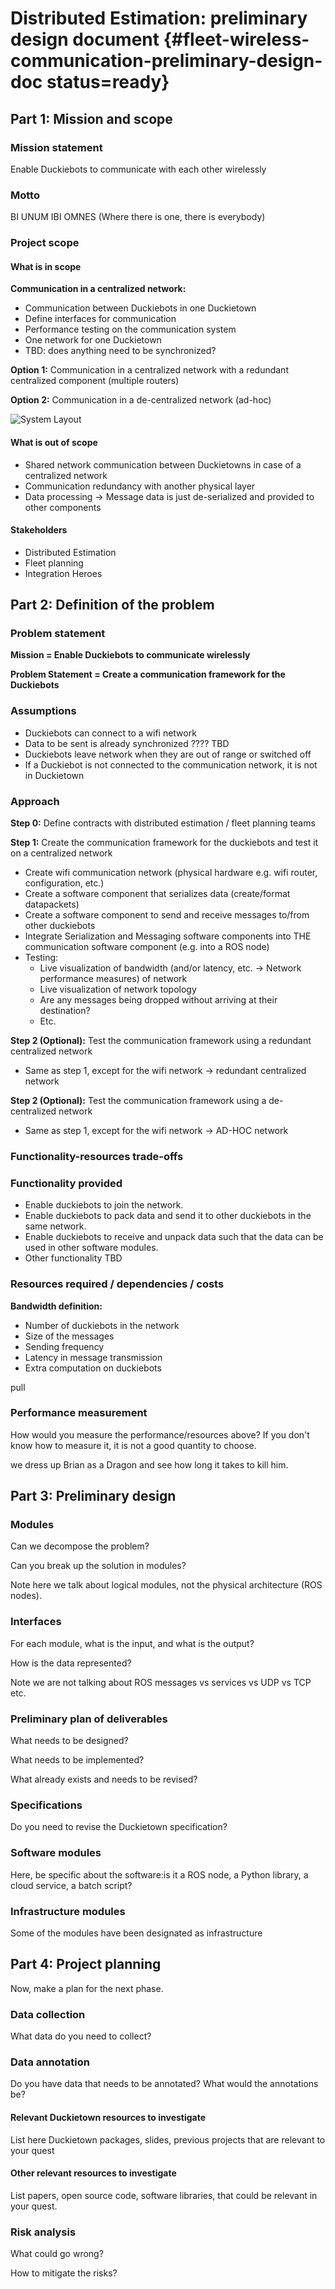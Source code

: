 #  Distributed Estimation: preliminary design document {#fleet-wireless-communication-preliminary-design-doc status=ready}

<!-- EXAMPLE COMMENT
-->

## Part 1: Mission and scope

### Mission statement

Enable Duckiebots to communicate with each other wirelessly

### Motto

BI UNUM IBI OMNES (Where there is one, there is everybody)

<div class='check' markdown="1">

</div>

### Project scope

#### What is in scope

**Communication in a centralized network:**
* Communication between Duckiebots in one Duckietown
* Define interfaces for communication
* Performance testing on the communication system
* One network for one Duckietown
* TBD: does anything need to be synchronized?

**Option 1:**
Communication in a centralized network with a redundant centralized component (multiple routers)

**Option 2:**
Communication in a de-centralized network (ad-hoc)

![System Layout](https://github.com/duckietown/duckuments/blob/devel-distribution-est-fleet-wireless-communication/docs/atoms_85_fall2017_projects/16_distrubuted_est/Duckietown_Project_Image.png "System Layout")

#### What is out of scope

* Shared network communication between Duckietowns in case of a centralized network
* Communication redundancy with another physical layer
* Data processing → Message data is just de-serialized and provided to other components


#### Stakeholders

* Distributed Estimation
* Fleet planning
* Integration Heroes


## Part 2: Definition of the problem

### Problem statement

**Mission = Enable Duckiebots to communicate wirelessly**

**Problem Statement = Create a  communication framework for the Duckiebots**

### Assumptions

* Duckiebots can connect to a wifi network
* Data to be sent is already synchronized ???? TBD
* Duckiebots leave network when they are out of range or switched off
* If a Duckiebot is not connected to the communication network, it is not in Duckietown

### Approach

**Step 0:** Define contracts with distributed estimation / fleet planning teams

**Step 1:** Create the communication framework for the duckiebots and test it on a centralized network

* Create wifi communication network (physical hardware e.g. wifi router, configuration, etc.)
* Create a software component that serializes data (create/format datapackets)
* Create a software component to send and receive messages to/from other duckiebots
* Integrate Serialization and Messaging software components into THE communication software component (e.g. into a ROS node)
* Testing:
    * Live visualization of bandwidth (and/or latency, etc. → Network performance measures) of network
    * Live visualization of network topology 
    * Are any messages being dropped without arriving at their destination?
    * Etc.

**Step 2 (Optional):** Test the communication framework using a redundant centralized network

* Same as step 1, except for the wifi network → redundant centralized network

**Step 2 (Optional):** Test the communication framework using a de-centralized network

* Same as step 1, except for the wifi network → AD-HOC network

### Functionality-resources trade-offs

### Functionality provided

* Enable duckiebots to join the network.
* Enable duckiebots to pack data and send it to other duckiebots in the same network.
* Enable duckiebots to receive and unpack data such that the data can be used in other software modules.
* Other functionality TBD

<div class="example-usage" markdown="1">

</div>

<div class="example-usage" markdown="1">

</div>

<div class="example-usage" markdown="1">

</div>


### Resources required / dependencies / costs

**Bandwidth definition:**

* Number of duckiebots in the network
* Size of the messages
* Sending frequency
* Latency in message transmission
* Extra computation on duckiebots

<div class="example-usage" markdown="1">
pull 
</div>

<div class="example-usage" markdown="1">

</div>

<div class="example-usage" markdown="1">

</div>

<div class="example-usage" markdown="1">

</div>

### Performance measurement

How would you measure the performance/resources above? If you don't know how to measure it, it is not a good quantity to choose.

<div class="example-usage" markdown="1">
we dress up Brian as a Dragon and see how long it takes to kill him.
</div>

## Part 3: Preliminary design

### Modules

Can we decompose the problem?

Can you break up the solution in modules?

Note here we talk about logical modules, not the physical architecture (ROS nodes).

### Interfaces

For each module, what is the input, and what is the output?

How is the data represented?

Note we are not talking about ROS messages vs services vs UDP vs TCP etc.

### Preliminary plan of deliverables

What needs to be designed?

What needs to be implemented?

What already exists and needs to be revised?

### Specifications

Do you need to revise the Duckietown specification?

### Software modules

Here, be specific about the software:is it a ROS node, a Python library, a cloud service, a batch script?

### Infrastructure modules

Some of the modules have been designated as infrastructure

## Part 4: Project planning

Now, make a plan for the next phase.

### Data collection

What data do you need to collect?

### Data annotation

Do you have data that needs to be annotated? What would the annotations be?

#### Relevant Duckietown resources to investigate

List here Duckietown packages, slides, previous projects that are relevant to your quest

#### Other relevant resources to investigate

List papers, open source code, software libraries, that could be relevant in your quest.

### Risk analysis

What could go wrong?

How to mitigate the risks?
